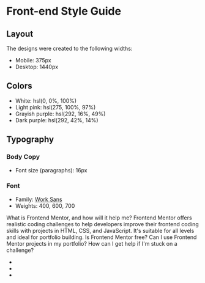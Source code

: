 # Front-end Style Guide

## Layout

The designs were created to the following widths:

- Mobile: 375px
- Desktop: 1440px

## Colors

- White: hsl(0, 0%, 100%)
- Light pink: hsl(275, 100%, 97%)
- Grayish purple: hsl(292, 16%, 49%)
- Dark purple: hsl(292, 42%, 14%)

## Typography

### Body Copy

- Font size (paragraphs): 16px

### Font

- Family: [Work Sans](https://fonts.google.com/specimen/Work+Sans)
- Weights: 400, 600, 700

What is Frontend Mentor, and how will it help me?
Frontend Mentor offers realistic coding challenges to help developers improve their frontend coding skills with projects in HTML, CSS, and JavaScript. It's suitable for all levels and ideal for portfolio building.
Is Frontend Mentor free?
Can I use Frontend Mentor projects in my portfolio?
How can I get help if I'm stuck on a challenge?

-
-
-
